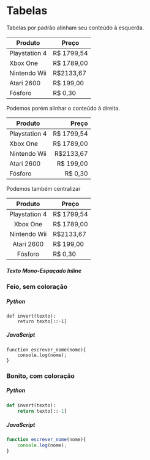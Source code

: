 # Tabelas

Tabelas por padrão alinham seu conteúdo à esquerda.

Produto | Preço
--------|------
Playstation 4 | R$ 1799,54
Xbox One | R$ 1789,00
Nintendo Wii | R$2133,67
Atari 2600 | R$ 199,00
Fósforo | R$ 0,30

Podemos porém alinhar o conteúdo á direita.

Produto | Preço
-----|-----:
Playstation 4 | R$ 1799,54
Xbox One | R$ 1789,00
Nintendo Wii | R$2133,67
Atari 2600 | R$ 199,00
Fósforo | R$ 0,30

Podemos também centralizar

Produto | Preço
:-----:|------
Playstation 4 | R$ 1799,54
Xbox One | R$ 1789,00
Nintendo Wii | R$2133,67
Atari 2600 | R$ 199,00
Fósforo | R$ 0,30

##### Texto Mono-Espaçado Inline

### Feio, sem coloração

##### Python
```
def invert(texto):
    return texto[::-1]
```


##### JavaScript
```
function escrever_nome(nome){
    console.log(nome);
}
```

### Bonito, com coloração

##### Python
```python
def invert(texto):
    return texto[::-1]
```


##### JavaScript
```js
function escrever_nome(nome){
    console.log(nome);
}
```